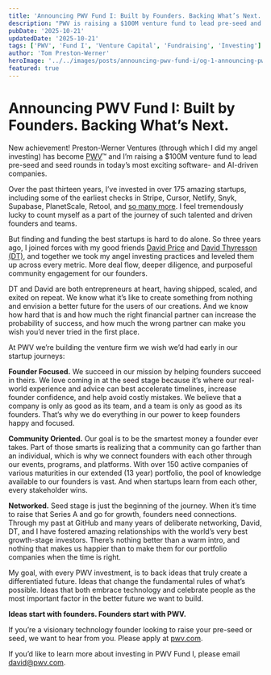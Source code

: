 ```yaml
---
title: 'Announcing PWV Fund I: Built by Founders. Backing What’s Next.'
description: "PWV is raising a $100M venture fund to lead pre-seed and seed rounds in today's most exciting software- and AI-driven companies."
pubDate: '2025-10-21'
updatedDate: '2025-10-21'
tags: ['PWV', 'Fund I', 'Venture Capital', 'Fundraising', 'Investing']
author: 'Tom Preston-Werner'
heroImage: '../../images/posts/announcing-pwv-fund-i/og-1-announcing-pwv-fund-i.png'
featured: true
---
```


# Announcing PWV Fund I: Built by Founders. Backing What’s Next.

New achievement\! Preston-Werner Ventures (through which I did my angel investing) has become [PWV](https://pwv.com/)™ and I’m raising a $100M venture fund to lead pre-seed and seed rounds in today’s most exciting software- and AI-driven companies.

Over the past thirteen years, I’ve invested in over 175 amazing startups, including some of the earliest checks in Stripe, Cursor, Netlify, Snyk, Supabase, PlanetScale, Retool, and [so many more](https://pwv.com/portfolio). I feel tremendously lucky to count myself as a part of the journey of such talented and driven founders and teams.

But finding and funding the best startups is hard to do alone. So three years ago, I joined forces with my good friends [David Price](/about#david-price) and [David Thyresson (DT)](/about#david-thyresson), and together we took my angel investing practices and leveled them up across every metric. More deal flow, deeper diligence, and purposeful community engagement for our founders.

DT and David are both entrepreneurs at heart, having shipped, scaled, and exited on repeat. We know what it’s like to create something from nothing and envision a better future for the users of our creations. And we know how hard that is and how much the right financial partner can increase the probability of success, and how much the wrong partner can make you wish you’d never tried in the first place.

At PWV we’re building the venture firm we wish we’d had early in our startup journeys:

**Founder Focused.** We succeed in our mission by helping founders succeed in theirs. We love coming in at the seed stage because it’s where our real-world experience and advice can best accelerate timelines, increase founder confidence, and help avoid costly mistakes. We believe that a company is only as good as its team, and a team is only as good as its founders. That’s why we do everything in our power to keep founders happy and focused.

**Community Oriented.** Our goal is to be the smartest money a founder ever takes. Part of those smarts is realizing that a community can go farther than an individual, which is why we connect founders with each other through our events, programs, and platforms. With over 150 active companies of various maturities in our extended (13 year) portfolio, the pool of knowledge available to our founders is vast. And when startups learn from each other, every stakeholder wins.

**Networked.** Seed stage is just the beginning of the journey. When it’s time to raise that Series A and go for growth, founders need connections. Through my past at GitHub and many years of deliberate networking, David, DT, and I have fostered amazing relationships with the world’s very best growth-stage investors. There’s nothing better than a warm intro, and nothing that makes us happier than to make them for our portfolio companies when the time is right.

My goal, with every PWV investment, is to back ideas that truly create a differentiated future. Ideas that change the fundamental rules of what’s possible. Ideas that both embrace technology and celebrate people as the most important factor in the better future we want to build.

**Ideas start with founders. Founders start with PWV.**

If you’re a visionary technology founder looking to raise your pre-seed or seed, we want to hear from you. Please apply at [pwv.com](http://pwv.com/apply).

If you’d like to learn more about investing in PWV Fund I, please email [david@pwv.com](mailto:david@pwv.com).
